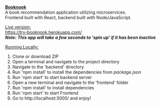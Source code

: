 <b><u>Booknook</u></b> \
A book recommendation application utilizing microservices. \
Frontend built with React, backend built with Node/JavaScript.

<u>Live version:</u> \
https://try-booknook.herokuapp.com/ \
***Note: This app will take a few seconds to 'spin up' if it has been inactive*** 

<u>Running Locally:</u> 
<ol>

<li> Clone or download ZIP
<li> Open a terminal and navigate to the project directory
<li> Navigate to the 'backend' directory
<li> Run 'npm install' to install the dependencies from <i>package.json</i>
<li> Run 'npm start' to start backend server
<li> Open a new terminal and navigate to the 'frontend' folder
<li> Run 'npm install' to install dependencies
<li> Run 'npm start' to start Frontend
<li> Go to http://localhost:3000/ and enjoy!
</ol>
